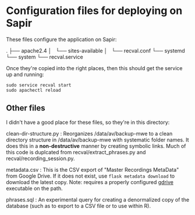 Configuration files for deploying on Sapir
==========================================

These files configure the application on Sapir:

.
├── apache2.4
│   └── sites-available
│       └── recval.conf
└── systemd
    └── system
        └── recval.service  

Once they're copied into the right places, then this should get the
service up and running:

    sudo service recval start
    sudo apachectl reload


Other files
-----------

I didn't have a good place for these files, so they're in this
directory:

clean-dir-structure.py
 : Reorganizes /data/av/backup-mwe to a clean directory structure in 
  /data/av/backup-mwe with systematic folder names. It does this in
  a **non-destructive** manner by creating symbolic links. Much of this
  code is duplcated from recval/extract_phrases.py and
  recval/recording_session.py.

metadata.csv
 : This is the CSV export of "Master Recordings MetaData" from Google
  Drive. If it does not exist, use `flask metadata download` to download
  the latest copy. Note: requires a properly configured [gdrive][]
  executable on the path.

phrases.sql
 : An experimental query for creating a denormalized copy of the
  database (such as to export to a CSV file or to use within R).


[gdrive]: https://github.com/prasmussen/gdrive
